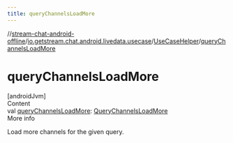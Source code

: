 ```yaml
---
title: queryChannelsLoadMore
---
```

//[stream-chat-android-offline](../../../index.md)/[io.getstream.chat.android.livedata.usecase](../index.md)/[UseCaseHelper](index.md)/[queryChannelsLoadMore](queryChannelsLoadMore.md)



# queryChannelsLoadMore  
[androidJvm]  
Content  
val [queryChannelsLoadMore](queryChannelsLoadMore.md): [QueryChannelsLoadMore](../QueryChannelsLoadMore/index.md)  
More info  


Load more channels for the given query.

  



